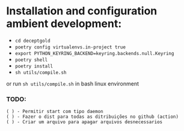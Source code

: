 # Installation and configuration ambient development:

- `cd deceptgold`
- `poetry config virtualenvs.in-project true`
- `export PYTHON_KEYRING_BACKEND=keyring.backends.null.Keyring`
- `poetry shell`
- `poetry install`
- `sh utils/compile.sh`

or run `sh utils/compile.sh` in bash linux environment

###  TODO:
```
( ) - Permitir start com tipo daemon
( ) - Fazer o dist para todas as ditribuições no github (action)
( ) - Criar um arquivo para apagar arquivos desnecessarios
```
